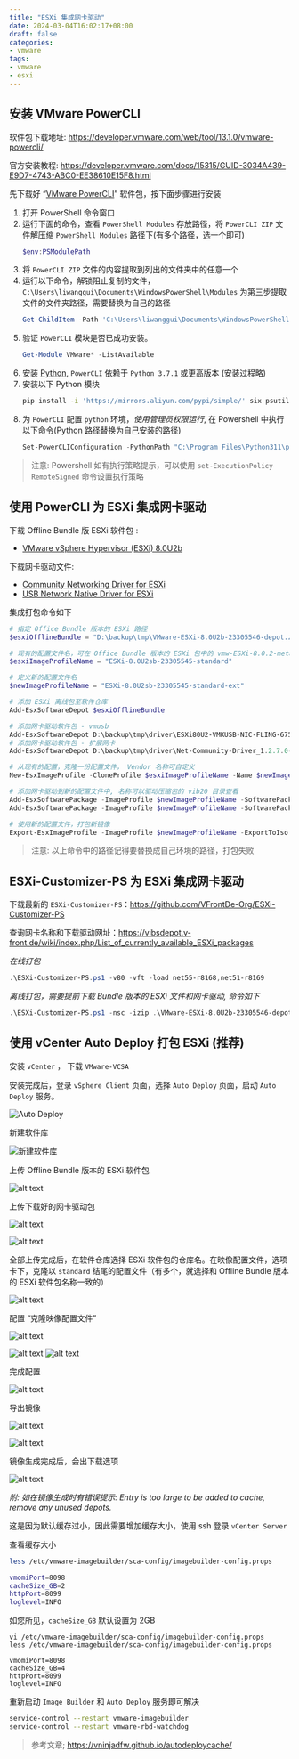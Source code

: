 ```yaml
---
title: "ESXi 集成网卡驱动"
date: 2024-03-04T16:02:17+08:00
draft: false
categories: 
- vmware
tags:
- vmware
- esxi
---
```


## 安装 VMware PowerCLI

软件包下载地址: https://developer.vmware.com/web/tool/13.1.0/vmware-powercli/

官方安装教程: https://developer.vmware.com/docs/15315/GUID-3034A439-E9D7-4743-ABC0-EE38610E15F8.html

先下载好 “[VMware PowerCLI](https://developer.vmware.com/web/tool/13.1.0/vmware-powercli/)” 软件包，按下面步骤进行安装

1. 打开 PowerShell 命令窗口
2. 运行下面的命令，查看 `PowerShell Modules` 存放路径，将 `PowerCLI ZIP` 文件解压缩 `PowerShell Modules` 路径下(有多个路径，选一个即可)
    ```powershell
    $env:PSModulePath
    ```
3. 将 `PowerCLI ZIP` 文件的内容提取到列出的文件夹中的任意一个
4. 运行以下命令，解锁阻止复制的文件，`C:\Users\liwanggui\Documents\WindowsPowerShell\Modules` 为第三步提取文件的文件夹路径，需要替换为自己的路径
    ```powershell
    Get-ChildItem -Path 'C:\Users\liwanggui\Documents\WindowsPowerShell\Modules' -Recurse | Unblock-File
    ```
5. 验证 `PowerCLI` 模块是否已成功安装。
    ```powershell
    Get-Module VMware* -ListAvailable
    ```
6. 安装 [Python](https://www.python.org/downloads/windows/), `PowerCLI` 依赖于 `Python 3.7.1` 或更高版本 (安装过程略)
7. 安装以下 Python 模块
    ```bash
    pip install -i 'https://mirrors.aliyun.com/pypi/simple/' six psutil lxml pyopenssl
    ```
8. 为 `PowerCLI` 配置 `python` 环境，*使用管理员权限运行*, 在 Powershell 中执行以下命令(Python 路径替换为自己安装的路径)
    ```powershell
    Set-PowerCLIConfiguration -PythonPath "C:\Program Files\Python311\python.exe" -Scope User
    ```

> 注意: Powershell 如有执行策略提示，可以使用 `set-ExecutionPolicy RemoteSigned` 命令设置执行策略

## 使用 PowerCLI 为 ESXi 集成网卡驱动

下载 Offline Bundle 版 ESXi 软件包 :
- [VMware vSphere Hypervisor (ESXi) 8.0U2b](https://customerconnect.vmware.com/cn/downloads/details?downloadGroup=ESXI80U2B&productId=1345&rPId=116159)

下载网卡驱动文件:
- [Community Networking Driver for ESXi](https://archive.org/download/flings.vmware.com/Flings/Community%20Networking%20Driver%20for%20ESXi/)
- [USB Network Native Driver for ESXi](https://archive.org/download/flings.vmware.com/Flings/USB%20Network%20Native%20Driver%20for%20ESXi/)


集成打包命令如下

```powershell
# 指定 Office Bundle 版本的 ESXi 路径
$esxiOfflineBundle = "D:\backup\tmp\VMware-ESXi-8.0U2b-23305546-depot.zip"

# 现有的配置文件名，可在 Office Bundle 版本的 ESXi 包中的 vmw-ESXi-8.0.2-metadata.zip\profiles 下找到
$esxiImageProfileName = "ESXi-8.0U2sb-23305545-standard"

# 定义新的配置文件名
$newImageProfileName = "ESXi-8.0U2sb-23305545-standard-ext"

# 添加 ESXi 离线包至软件仓库
Add-EsxSoftwareDepot $esxiOfflineBundle

# 添加网卡驱动软件包 - vmusb 
Add-EsxSoftwareDepot D:\backup\tmp\driver\ESXi80U2-VMKUSB-NIC-FLING-67561870-component-22416446.zip
# 添加网卡驱动软件包 - 扩展网卡
Add-EsxSoftwareDepot D:\backup\tmp\driver\Net-Community-Driver_1.2.7.0-1vmw.700.1.0.15843807_19480755.zip

# 从现有的配置，克隆一份配置文件， Vendor 名称可自定义
New-EsxImageProfile -CloneProfile $esxiImageProfileName -Name $newImageProfileName -Vendor wglee

# 添加网卡驱动到新的配置文件中, 名称可以驱动压缩包的 vib20 目录查看
Add-EsxSoftwarePackage -ImageProfile $newImageProfileName -SoftwarePackage "vmkusb-nic-fling"
Add-EsxSoftwarePackage -ImageProfile $newImageProfileName -SoftwarePackage "net-community"

# 使用新的配置文件，打包新镜像
Export-EsxImageProfile -ImageProfile $newImageProfileName -ExportToIso -FilePath "D:\backup\tmp\ESXi-8.0U2b-23305546-customized.iso"
```

> 注意: 以上命令中的路径记得要替换成自己环境的路径，打包失败

## ESXi-Customizer-PS 为 ESXi 集成网卡驱动

下载最新的 `ESXi-Customizer-PS`：https://github.com/VFrontDe-Org/ESXi-Customizer-PS

查询网卡名称和下载驱动网址：https://vibsdepot.v-front.de/wiki/index.php/List_of_currently_available_ESXi_packages

*在线打包*

```powershell
.\ESXi-Customizer-PS.ps1 -v80 -vft -load net55-r8168,net51-r8169
```

*离线打包，需要提前下载 Bundle 版本的 ESXi 文件和网卡驱动, 命令如下*

```powershell
.\ESXi-Customizer-PS.ps1 -nsc -izip .\VMware-ESXi-8.0U2b-23305546-depot.zip -pkgDir .\vib
```

## 使用 vCenter Auto Deploy 打包 ESXi (推荐)

安装 `vCenter` ， 下载 `VMware-VCSA`

安装完成后，登录 `vSphere Client` 页面，选择 `Auto Deploy` 页面，启动 `Auto Deploy` 服务。

![Auto Deploy](/images/vcenter-autodeploy.png)

新建软件库

![新建软件库](/images/vcenter-autodeploy-new.png)

上传 Offline Bundle 版本的 ESXi 软件包

![alt text](/images/vcenter-autodeploy-bundle-esxi.png)

上传下载好的网卡驱动包

![alt text](/images/vcenter-autodeploy-net-usb.png)

![alt text](/images/vcenter-autodeploy-net-coommunity.png)

全部上传完成后，在软件仓库选择 ESXi 软件包的仓库名。在映像配置文件，选项卡下，克隆以 `standard` 结尾的配置文件（有多个，就选择和 Offline Bundle 版本的 ESXi 软件包名称一致的）

![alt text](/images/vcenter-autodeploy-clone.png)

配置 “克隆映像配置文件”

![alt text](/images/vcenter-autodeploy-clone-config.png)

![alt text](/images/vcenter-autodeploy-clone-config-apk1.png)
![alt text](/images/vcenter-autodeploy-clone-config-apk2.png)

完成配置

![alt text](/images/vcenter-autodeploy-clone-config2.png)

导出镜像

![alt text](/images/vcenter-autodeploy-image1.png)

![alt text](/images/vcenter-autodeploy-image2.png)

镜像生成完成后，会出下载选项

![alt text](/images/vcenter-autodeploy-download.png)


*附: 如在镜像生成时有错误提示: Entry is too large to be added to cache, remove any unused depots.*

这是因为默认缓存过小，因此需要增加缓存大小，使用 ssh 登录 `vCenter Server`

查看缓存大小

```bash
less /etc/vmware-imagebuilder/sca-config/imagebuilder-config.props

vmomiPort=8098
cacheSize_GB=2
httpPort=8099
loglevel=INFO
```

如您所见，`cacheSize_GB` 默认设置为 2GB

```
vi /etc/vmware-imagebuilder/sca-config/imagebuilder-config.props
less /etc/vmware-imagebuilder/sca-config/imagebuilder-config.props

vmomiPort=8098
cacheSize_GB=4
httpPort=8099
loglevel=INFO
```

重新启动 `Image Builder` 和 `Auto Deploy` 服务即可解决

```bash
service-control --restart vmware-imagebuilder
service-control --restart vmware-rbd-watchdog
```

> 参考文章; https://vninjadfw.github.io/autodeploycache/
